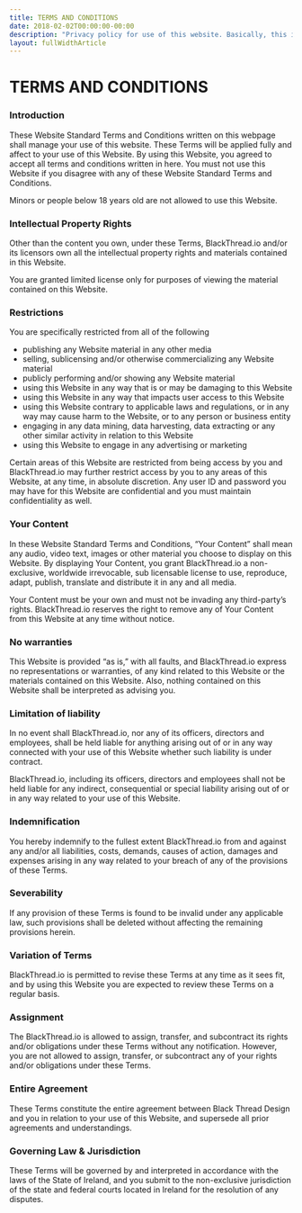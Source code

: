 ```yaml
---
title: TERMS AND CONDITIONS
date: 2018-02-02T00:00:00-00:00
description: "Privacy policy for use of this website. Basically, this is a required legal document but all it's going to say is that I never collect any private information from anybody"
layout: fullWidthArticle
---
```


# TERMS AND CONDITIONS

### Introduction

These Website Standard Terms and Conditions written on this webpage shall manage your use of this website. These Terms will be applied fully and affect to your use of this Website. By using this Website, you agreed to accept all terms and conditions written in here. You must not use this Website if you disagree with any of these Website Standard Terms and Conditions.

Minors or people below 18 years old are not allowed to use this Website.

### Intellectual Property Rights

Other than the content you own, under these Terms, BlackThread.io and/or its licensors own all the intellectual property rights and materials contained in this Website.

You are granted limited license only for purposes of viewing the material contained on this Website.

### Restrictions


You are specifically restricted from all of the following

* publishing any Website material in any other media
* selling, sublicensing and/or otherwise commercializing any Website material
* publicly performing and/or showing any Website material
* using this Website in any way that is or may be damaging to this Website
* using this Website in any way that impacts user access to this Website
* using this Website contrary to applicable laws and regulations, or in any way may cause harm to the Website, or to any person or business entity
* engaging in any data mining, data harvesting, data extracting or any other similar activity in relation to this Website
* using this Website to engage in any advertising or marketing

Certain areas of this Website are restricted from being access by you and BlackThread.io may further restrict access by you to any areas of this Website, at any time, in absolute discretion. Any user ID and password you may have for this Website are confidential and you must maintain confidentiality as well.

### Your Content

In these Website Standard Terms and Conditions, “Your Content” shall mean any audio, video text, images or other material you choose to display on this Website. By displaying Your Content, you grant BlackThread.io a non-exclusive, worldwide irrevocable, sub licensable license to use, reproduce, adapt, publish, translate and distribute it in any and all media.

Your Content must be your own and must not be invading any third-party’s rights. BlackThread.io reserves the right to remove any of Your Content from this Website at any time without notice.

### No warranties

This Website is provided “as is,” with all faults, and BlackThread.io express no representations or warranties, of any kind related to this Website or the materials contained on this Website. Also, nothing contained on this Website shall be interpreted as advising you.

### Limitation of liability

In no event shall BlackThread.io, nor any of its officers, directors and employees, shall be held liable for anything arising out of or in any way connected with your use of this Website whether such liability is under contract.

BlackThread.io, including its officers, directors and employees shall not be held liable for any indirect, consequential or special liability arising out of or in any way related to your use of this Website.

### Indemnification

You hereby indemnify to the fullest extent BlackThread.io from and against any and/or all liabilities, costs, demands, causes of action, damages and expenses arising in any way related to your breach of any of the provisions of these Terms.

### Severability

If any provision of these Terms is found to be invalid under any applicable law, such provisions shall be deleted without affecting the remaining provisions herein.

### Variation of Terms

BlackThread.io is permitted to revise these Terms at any time as it sees fit, and by using this Website you are expected to review these Terms on a regular basis.

### Assignment

The BlackThread.io is allowed to assign, transfer, and subcontract its rights and/or obligations under these Terms without any notification. However, you are not allowed to assign, transfer, or subcontract any of your rights and/or obligations under these Terms.

### Entire Agreement

These Terms constitute the entire agreement between Black Thread Design and you in relation to your use of this Website, and supersede all prior agreements and understandings.

### Governing Law &amp; Jurisdiction

These Terms will be governed by and interpreted in accordance with the laws of the State of Ireland, and you submit to the non-exclusive jurisdiction of the state and federal courts located in Ireland for the resolution of any disputes.